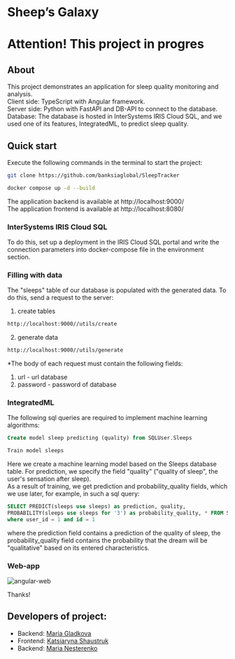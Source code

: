 # Sheep’s Galaxy
# Attention! This project in progres
## About

<p>This project demonstrates an application for sleep quality monitoring and analysis. <br />
Client side: TypeScript with Angular framework.<br />
Server side: Python with FastAPI and DB-API to connect to the database. <br />
Database: The database is hosted in InterSystems IRIS Cloud SQL, and we used one of its features, IntegratedML, to predict sleep quality.</p>

## Quick start

<p>Execute the following commands in the terminal to start the project:

```bash
git clone https://github.com/banksiaglobal/SleepTracker
```

```bash
docker compose up -d --build
```
The application backend is available at http://localhost:9000/ <br />
The application frontend is available at http://localhost:8080/
</p>

### InterSystems IRIS Cloud SQL

<p>To do this, set up a deployment in the IRIS Cloud SQL portal and write the connection parameters into docker-compose file in the environment section.</p>
 
### Filling with data

<p>The "sleeps" table of our database is populated with the generated data. To do this, send a request to the server:


1. create tables

```bash
http://localhost:9000//utils/create
```

2. generate data

```bash
http://localhost:9000//utils/generate
```

<p>*The body of each request must contain the following fields:

1. url - url database
2. password - password of database

</p>

###  IntegratedML

<p>The following sql queries are required to implement machine learning algorithms:

```sql
Create model sleep predicting (quality) from SQLUser.Sleeps
``` 
```sql
Train model sleeps
``` 

Here we create a machine learning model based on the Sleeps database table. For prediction, we specify the field "quality" ("quality of sleep", the user's sensation after sleep). <br />
As a result of training, we get prediction and probability_quality fields, which we use later, for example, in such a sql query:

```sql
SELECT PREDICT(sleeps use sleeps) as prediction, quality, 
PROBABILITY(sleeps use sleeps for '3') as probability_quality, * FROM SQLUser.Sleeps 
where user_id = 1 and id = 1
```
where the prediction field contains a prediction of the quality of sleep, the probability_quality field contains the probability that the dream will be "qualitative" based on its entered characteristics.

### Web-app

![angular-web](https://user-images.githubusercontent.com/110831804/232340176-382daa9d-28bd-431b-898c-d8b6a396c32f.gif)


Thanks!
</p>

## Developers of project:
- Backend: [Maria Gladkova](https://community.intersystems.com/user/maria-gladkova)
- Frontend: [Katsiaryna Shaustruk](https://community.intersystems.com/user/katsiaryna-shaustruk)
- Backend: [Maria Nesterenko](https://community.intersystems.com/user/maria-nesterenko)
